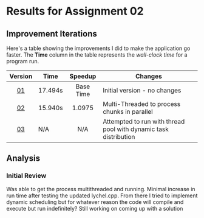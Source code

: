 # Results for Assignment 02

## Improvement Iterations

Here's a table showing the improvements I did to make the application go faster.  The **Time** column in the table represents the _wall-clock time_ for a program run.

| Version | Time | Speedup | Changes |
| :-----: | ---- | :-----: | ------- |
| [01](lychrel.cpp.orig) | 17.494s | Base Time | Initial version - no changes |
| [02](lychrel_multi_threaded.cpp) | 15.940s | 1.0975 | Multi-Threaded to process chunks in parallel |
| [03](lychrel.cpp) | N/A | N/A | Attempted to run with thread pool with dynamic task distribution

## Analysis

### Initial Review

Was able to get the process multithreaded and running. Minimal increase in run time after testing the updated lychel.cpp. 
From there I tried to implement dynamic scheduling but for whatever reason the code will compile and execute but run indefinitely?
Still working on coming up with a solution
